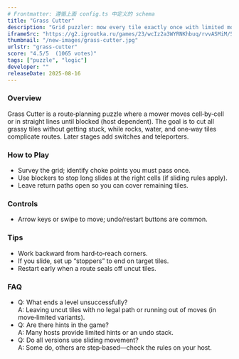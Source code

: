 ```yaml
---
# Frontmatter: 遵循上面 config.ts 中定义的 schema
title: "Grass Cutter"
description: "Grid puzzler: mow every tile exactly once with limited moves, avoid obstacles, and plan routes to clear the lawn perfectly." 
iframeSrc: "https://g2.igroutka.ru/games/23/wcIz2a3WYRNKhbuq/rvvASMiM/58925795805842fcbfd7edf67efcd606/"
thumbnail: "/new-images/grass-cutter.jpg"
urlstr: "grass-cutter"
score: "4.5/5  (1065 votes)"
tags: ["puzzle", "logic"]
developer: ""
releaseDate: 2025-08-16
---
```




### Overview
Grass Cutter is a route‑planning puzzle where a mower moves cell‑by‑cell or in straight lines until blocked (host dependent). The goal is to cut all grassy tiles without getting stuck, while rocks, water, and one‑way tiles complicate routes. Later stages add switches and teleporters.

### How to Play
- Survey the grid; identify choke points you must pass once.
- Use blockers to stop long slides at the right cells (if sliding rules apply).
- Leave return paths open so you can cover remaining tiles.

### Controls
- Arrow keys or swipe to move; undo/restart buttons are common.

### Tips
- Work backward from hard‑to‑reach corners.
- If you slide, set up “stoppers” to end on target tiles.
- Restart early when a route seals off uncut tiles.

### FAQ
- Q: What ends a level unsuccessfully?  
  A: Leaving uncut tiles with no legal path or running out of moves (in move‑limited variants).
- Q: Are there hints in the game?  
  A: Many hosts provide limited hints or an undo stack.
- Q: Do all versions use sliding movement?  
  A: Some do, others are step‑based—check the rules on your host.


